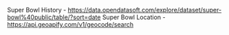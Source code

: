 Super Bowl History - https://data.opendatasoft.com/explore/dataset/super-bowl%40public/table/?sort=date
Super Bowl Location - https://api.geoapify.com/v1/geocode/search